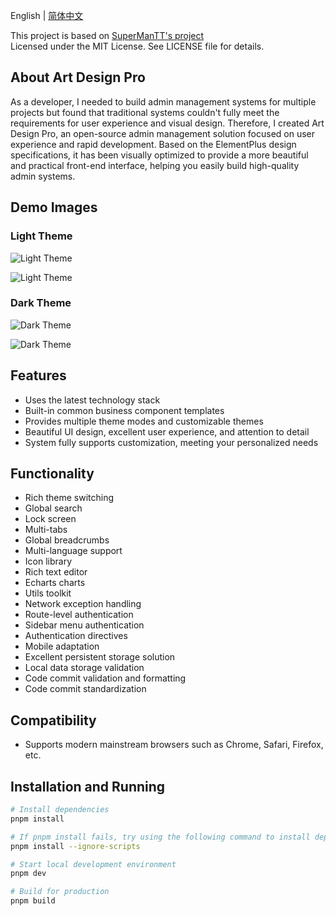 English | [简体中文](./README.md)

This project is based on [SuperManTT's project](https://github.com/SuperManTT/project)  
Licensed under the MIT License. See LICENSE file for details.


## About Art Design Pro

As a developer, I needed to build admin management systems for multiple projects but found that traditional systems couldn't fully meet the requirements for user experience and visual design. Therefore, I created Art Design Pro, an open-source admin management solution focused on user experience and rapid development. Based on the ElementPlus design specifications, it has been visually optimized to provide a more beautiful and practical front-end interface, helping you easily build high-quality admin systems.

## Demo Images

### Light Theme

![Light Theme](https://www.qiniu.lingchen.kim/PixPin_2024-12-06_19-05-51.png)

![Light Theme](https://www.qiniu.lingchen.kim/PixPin_2024-10-14_11-46-23.png)

### Dark Theme

![Dark Theme](https://www.qiniu.lingchen.kim/PixPin_2024-12-06_19-06-06.png)

![Dark Theme](https://www.qiniu.lingchen.kim/PixPin_2024-10-14_11-47-06.png)

## Features

- Uses the latest technology stack
- Built-in common business component templates
- Provides multiple theme modes and customizable themes
- Beautiful UI design, excellent user experience, and attention to detail
- System fully supports customization, meeting your personalized needs

## Functionality

- Rich theme switching
- Global search
- Lock screen
- Multi-tabs
- Global breadcrumbs
- Multi-language support
- Icon library
- Rich text editor
- Echarts charts
- Utils toolkit
- Network exception handling
- Route-level authentication
- Sidebar menu authentication
- Authentication directives
- Mobile adaptation
- Excellent persistent storage solution
- Local data storage validation
- Code commit validation and formatting
- Code commit standardization

## Compatibility

- Supports modern mainstream browsers such as Chrome, Safari, Firefox, etc.

## Installation and Running

```bash
# Install dependencies
pnpm install

# If pnpm install fails, try using the following command to install dependencies
pnpm install --ignore-scripts

# Start local development environment
pnpm dev

# Build for production
pnpm build
```
